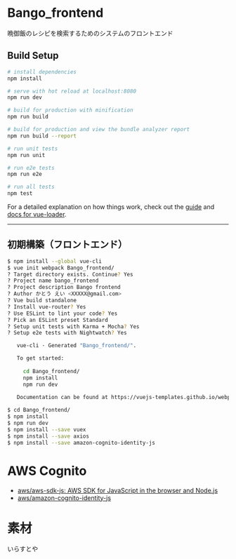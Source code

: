 # Bango_frontend
晩御飯のレシピを検索するためのシステムのフロントエンド

## Build Setup

``` bash
# install dependencies
npm install

# serve with hot reload at localhost:8080
npm run dev

# build for production with minification
npm run build

# build for production and view the bundle analyzer report
npm run build --report

# run unit tests
npm run unit

# run e2e tests
npm run e2e

# run all tests
npm test
```

For a detailed explanation on how things work, check out the [guide](http://vuejs-templates.github.io/webpack/) and [docs for vue-loader](http://vuejs.github.io/vue-loader).

---

## 初期構築（フロントエンド）
``` bash
$ npm install --global vue-cli
$ vue init webpack Bango_frontend/
? Target directory exists. Continue? Yes
? Project name bango_frontend
? Project description Bango frontend
? Author かとう えい <XXXXX@gmail.com>
? Vue build standalone
? Install vue-router? Yes
? Use ESLint to lint your code? Yes
? Pick an ESLint preset Standard
? Setup unit tests with Karma + Mocha? Yes
? Setup e2e tests with Nightwatch? Yes

   vue-cli · Generated "Bango_frontend/".

   To get started:
   
     cd Bango_frontend/
     npm install
     npm run dev
   
   Documentation can be found at https://vuejs-templates.github.io/webpack

$ cd Bango_frontend/
$ npm install
$ npm run dev
$ npm install --save vuex
$ npm install --save axios
$ npm install --save amazon-cognito-identity-js
```

# AWS Cognito
- [aws/aws-sdk-js: AWS SDK for JavaScript in the browser and Node.js](https://github.com/aws/aws-sdk-js)
- [aws/amazon-cognito-identity-js](https://github.com/aws/amazon-cognito-identity-js)

# 素材
いらすとや